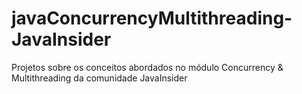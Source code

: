 # javaConcurrencyMultithreading-JavaInsider
Projetos sobre os conceitos abordados no módulo Concurrency &amp; Multithreading da comunidade JavaInsider 
